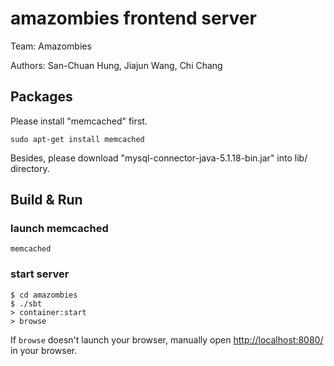 # amazombies frontend server #

Team: Amazombies

Authors: San-Chuan Hung, Jiajun Wang, Chi Chang

## Packages

Please install "memcached" first.

    sudo apt-get install memcached

Besides, please download "mysql-connector-java-5.1.18-bin.jar" into lib/ directory.

## Build & Run ##

### launch memcached

    memcached

### start server

    $ cd amazombies
    $ ./sbt
    > container:start
    > browse


If `browse` doesn't launch your browser, manually open [http://localhost:8080/](http://localhost:8080/) in your browser.
